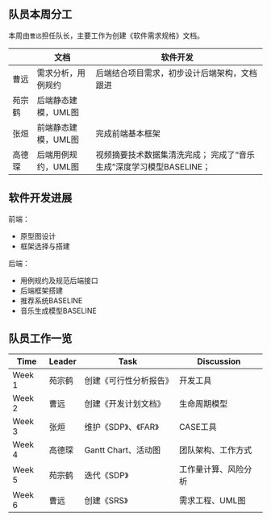 ## 队员本周分工

本周由`曹远`担任队长，主要工作为创建《软件需求规格》文档。

|        | 文档                 | 软件开发                                                            |
|--------|----------------------|---------------------------------------------------------------------|
| 曹远   | 需求分析，用例规约   | 后端结合项目需求，初步设计后端架构，文档跟进                                                           |
| 苑宗鹤 | 后端静态建模，UML图  |                                                                  |
| 张烜   | 前端静态建模，UML图 | 完成前端基本框架 |
| 高德琛 | 后端用例规约，UML图  | 视频摘要技术数据集清洗完成； 完成了“音乐生成”深度学习模型BASELINE； |

## 软件开发进展

前端：

- 原型图设计
- 框架选择与搭建


后端：

- 用例规约及规范后端接口
- 后端框架搭建
- 推荐系统BASELINE
- 音乐生成模型BASELINE

## 队员工作一览

| Time   | Leader | Task                   | Discussion   |
|--------|--------|------------------------|--------------|
| Week 1 | 苑宗鹤 | 创建《可行性分析报告》  | 开发工具            |
| Week 2 | 曹远   | 创建《开发计划文档》    | 生命周期模型        |
| Week 3 | 张烜   | 维护《SDP》、《FAR》    | CASE工具            |
| Week 4 | 高德琛 | Gantt Chart、活动图     | 团队架构、工作方式  |
| Week 5 | 苑宗鹤 | 迭代《SDP》             | 工作量计算、风险分析|
| Week 6 | 曹远   | 创建《SRS》             | 需求工程、UML图     |
